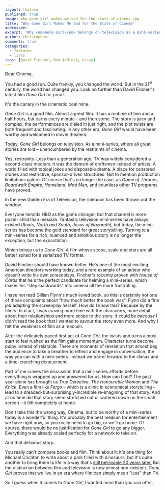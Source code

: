 ```yaml
---
layout: feature
published: true
image: why-gone-girl-makes-me-sad-for-the-state-of-cinema.jpg
title: "Why Gone Girl Makes Me Sad for the State of Cinema"
addressee: 
excerpt: "Why <em>Gone Girl</em> belongs on television as a mini-series, unencumbered by the restraints of cinema"
author: christopherr
comments: true
categories:
  - features
  - lists
tags: [David Fincher, Ben Addleck, essay]
---
```

Dear Cinema,

You had a good run. Quite frankly, you changed the world. But in the 21<sup>st</sup>
 century, the world has changed you. Look no further than David Fincher's latest film _Gone Girl_ for proof. 

It's the canary in the cinematic coal mine.

_Gone Girl_ is a good film. Almost a great film. It has a runtime of two and a half hours, but earns every minute – and then some. The story is juicy and complex, the performances are dialed in just right, and the plot twists are both frequent and fascinating. In any other era, _Gone Girl_ would have been worthy and welcomed in movie theaters.

Today, _Gone Girl_ belongs on television. As a mini-series, where all great stories are told – unencumbered by the restraints of cinema.

Yes, restraints. Less than a generation ago, TV was widely considered a second-class medium. It was the domain of craftsmen instead of artists. A world filled with topical jokes and disposable drama. A place for censored stories and restrictive, sponsor-driven structures. Not to mention production limitations galore. Of course that's no longer the case, as _Game of Thrones_, _Boardwalk Empire_, _Homeland_, _Mad Men_, and countless other TV programs have proved. 

In the new Golden Era of Television, the rulebook has been thrown out the window.

Everyone heralds HBO as the game changer, but that channel is more poster child than messiah. Fantastic television mini-series have always existed (_Roots_, _North and South_, _Jesus of Nazareth_), but today, the mini-series has become the gold standard for great storytelling. Turning to a mini-series for a rich, nuanced and ambitious story is no longer the exception, but the _expectation_.

Which brings us to _Gone Girl_. A film whose scope, scale and stars are all better suited for a serialized TV format.

David Fincher should have known better. He's one of the most exciting American directors working today, and a rare example of an auteur who doesn't write his own screenplays. Fincher's recently proven with _House of Cards_ that he's the perfect candidate for helming a mini-series, which makes his "step-backwards" into cinema all the more frustrating.

I have not read Gillian Flynn's much-loved book, so this is certainly not one of those complaints about "how much better the book was". Flynn did a fine job adapting the screenplay herself. How do I know this? Because by the film's third act, I was craving more time with the characters, more detail about their relationships and more scope to the story. It could be _because_ I didn't read the book that I wanted to savour the story even more. And why I felt the weakness of film as a medium.

After the delicately paced first act of _Gone Girl_, the twists and turns almost start to feel rushed as the film gains momentum. Character turns become pulpy instead of relatable. There are moments of revelation that almost beg the audience to take a breather to reflect and engage in conversation, the way you can with a mini-series. Instead we barrel forward to the climax and a time-crunching denouement.

Part of me craves the discussion that a mini-series affords before everything is wrapped up and answered for us. How can I not? The past year alone has brought us _True Detective_, _The Honourable Woman_ and _The Knick_. Even a film like _Fargo_ – which is a clinic in economical storytelling – lead to a dreaded-but-surprisingly-incredible re-imagining of that story. And at no time did that story seem stretched out or watered down on the small screen – it felt completely at home.

Don't take this the wrong way, Cinema, but to be worthy of a mini-series today is a wonderful thing. It's probably the best medium for entertainment we have right now, so you really need to go big, or we'll go home. Of course, there would be no justification for _Gone Girl_ to go any bigger. Everything was already scaled perfectly for a network to take on. 

And that delicious story…

You really can't compare books and film. Think about it: it's one thing for Michael Crichton to write about a park filled with dinosaurs, but it's quite another to bring them to life in a way that's [still believable 20 years later.](http://www.dearcastandcrew.com/content/2013/4/4/top-10-uncredited-heroes-of-jurassic-park.html) But the distinction between film and television is now almost non-existent. _Gone Girl_ proves that we live in an era where film can simply mean "less" than TV.

So I guess when it comes to _Gone Girl_, I wanted more than you can offer. 
